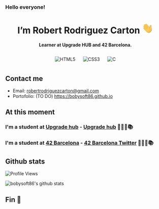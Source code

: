### Hello everyone! 

<div align="center">
<h1 align="center">I’m Robert Rodriguez Carton <img width="35" src="https://github.com/1999AZZAR/1999AZZAR/blob/main/resources/img/waving.gif"></h1>
<h4 align="center"> Learner at Upgrade HUB and  42 Barcelona.</h4>
<img style="margin: 10px" src="https://profilinator.rishav.dev/skills-assets/html5-original-wordmark.svg" alt="HTML5" height="40" /> <img style="margin: 10px" src="https://profilinator.rishav.dev/skills-assets/css3-original-wordmark.svg" alt="CSS3" height="40" />  <img style="margin: 10px" src="https://profilinator.rishav.dev/skills-assets/c-original.svg" alt="C" height="40" />
</div>


## Contact me

* Email:      robertrodriguezcarton@gmail.com
* Portofolio: (TO DO) https://bobysoft86.github.io

## At this moment
### I'm a student at [Upgrade hub](https://www.upgrade-hub.com/) - [Upgrade hub](https://www.upgrade-hub.com/) 👨🏻‍💻📚
### I'm a student at [42 Barcelona](https://www.42barcelona.com/es/) - [42 Barcelona Twitter](https://twitter.com/42BarcelonaFTef) 👨🏻‍💻📚




## Github stats

![Profile Views](https://komarev.com/ghpvc/?username=bobysoft86)

![bobysoft86's github stats](https://github-readme-stats.vercel.app/api?username=bobysoft86&show_icons=true&hide_border=true&theme=dark)

## Fin 🥔
